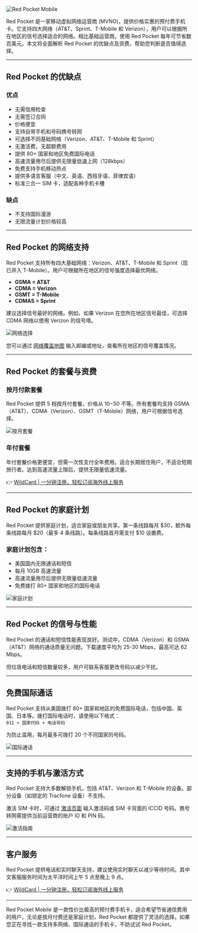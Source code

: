 ![Red Pocket Mobile](https://www.v2xp.com/content/images/2022/09/image-852.png)

Red Pocket 是一家移动虚拟网络运营商 (MVNO)，提供价格实惠的预付费手机卡。它支持四大网络（AT&T、Sprint、T-Mobile 和 Verizon），用户可以根据所在地区的信号选择适合的网络。相比基础运营商，使用 Red Pocket 每年可节省数百美元。本文将全面解析 Red Pocket 的优缺点及资费，帮助您判断是否值得选择。

---

## Red Pocket 的优缺点

### 优点
- 无需信用检查
- 无需签订合同
- 价格便宜
- 支持自带手机和号码携号转网
- 可选择不同基础网络（Verizon、AT&T、T-Mobile 和 Sprint）
- 无激活费，无超额费用
- 提供 80+ 国家和地区免费国际电话
- 高速流量用尽后提供无限量低速上网（128kbps）
- 免费支持手机移动热点
- 提供多语言客服（中文、英语、西班牙语、菲律宾语）
- 标准三合一 SIM 卡，适配各种手机卡槽

### 缺点
- 不支持国际漫游
- 无限流量计划价格较高

---

## Red Pocket 的网络支持

Red Pocket 支持所有四大基础网络：Verizon、AT&T、T-Mobile 和 Sprint（现已并入 T-Mobile）。用户可根据所在地区的信号强度选择最优网络。

- **GSMA = AT&T**
- **CDMA = Verizon**
- **GSMT = T-Mobile**
- **CDMAS = Sprint**

建议选择信号最好的网络。例如，如果 Verizon 在您所在地区信号最佳，可选择 CDMA 网络以使用 Verizon 的信号塔。

![网络选择](https://www.v2xp.com/content/images/2022/09/image-853.png)

您可以通过 [网络覆盖地图](https://bit.ly/bewildcard) 输入邮编或地址，查看所在地区的信号覆盖情况。

---

## Red Pocket 的套餐与资费

### 按月付款套餐
Red Pocket 提供 5 档按月付套餐，价格从 $10-$50 不等。所有套餐均支持 GSMA（AT&T）、CDMA（Verizon）、GSMT（T-Mobile）网络，用户可根据信号选择。

![按月套餐](https://www.v2xp.com/content/images/2022/09/image-854.png)

### 年付套餐
年付套餐价格更便宜，但需一次性支付全年费用。适合长期居住用户，不适合短期旅行者。达到高速流量上限后，提供无限量低速流量。

👉 [WildCard | 一分钟注册，轻松订阅海外线上服务](https://bit.ly/bewildcard)

---

## Red Pocket 的家庭计划

Red Pocket 提供家庭计划，适合家庭或朋友共享。第一条线路每月 $30，额外每条线路每月 $20（最多 4 条线路）。每条线路首月需支付 $10 设置费。

### 家庭计划包含：
- 美国国内无限通话和短信
- 每月 10GB 高速流量
- 高速流量用尽后提供无限量低速流量
- 免费拨打 80+ 国家和地区的国际电话

![家庭计划](https://www.v2xp.com/content/images/2022/09/image-855.png)

---

## Red Pocket 的信号与性能

Red Pocket 的通话和短信性能表现良好。测试中，CDMA（Verizon）和 GSMA（AT&T）网络的通话质量无问题。下载速度平均为 25-30 Mbps，最高可达 62 Mbps。

但垃圾电话和短信数量较多，用户可联系客服更改号码以减少干扰。

---

## 免费国际通话

Red Pocket 支持从美国拨打 80+ 国家和地区的免费国际电话，包括中国、英国、日本等。拨打国际电话时，请使用以下格式：  
`011 + 国家代码 + 电话号码`

为防止滥用，每月最多可拨打 20 个不同国家的号码。

![国际通话](https://www.v2xp.com/content/images/2022/09/IMG_0137-1.jpg)

---

## 支持的手机与激活方式

Red Pocket 支持大多数解锁手机，包括 AT&T、Verizon 和 T-Mobile 的设备。部分设备（如锁定的 Tracfone 设备）不支持。

激活 SIM 卡时，可通过 [激活页面](https://bit.ly/bewildcard) 输入激活码或 SIM 卡背面的 ICCID 号码。携号转网需提供当前运营商的账户 ID 和 PIN 码。

![激活指南](https://www.v2xp.com/content/images/2022/09/image-857.png)

---

## 客户服务

Red Pocket 提供电话和实时聊天支持，建议使用实时聊天以减少等待时间。其中文客服服务时间为太平洋时间上午 5 点至晚上 9 点。

👉 [WildCard | 一分钟注册，轻松订阅海外线上服务](https://bit.ly/bewildcard)

---

Red Pocket Mobile 是一款性价比极高的预付费手机卡，适合希望节省通信费用的用户。无论是按月付费还是家庭计划，Red Pocket 都提供了灵活的选择。如果您正在寻找一款支持多网络、国际通话的手机卡，不妨试试 Red Pocket。